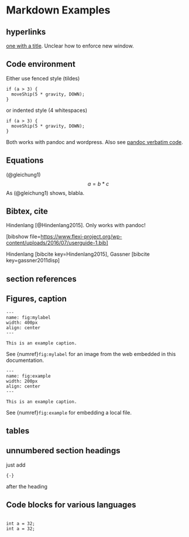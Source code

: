 # Markdown Examples
## hyperlinks
[one with a title](http://fsf.org "click here for a good time!"). Unclear how to enforce new window.

## Code environment
Either use fenced style (tildes) 

~~~~~~~
if (a > 3) {
  moveShip(5 * gravity, DOWN);
}
~~~~~~~

or indented style (4 whitespaces)

    if (a > 3) {
      moveShip(5 * gravity, DOWN);
    }

Both works with pandoc and wordpress. Also see [pandoc verbatim code](http://pandoc.org/README.html#verbatim-code-blocks "pandoc verbatim code").

## Equations
(@gleichung1) $$a=b*c$$
As (@gleichung1) shows, blabla.

## Bibtex, cite
Hindenlang [@Hindenlang2015]. Only works with pandoc!

[bibshow file=https://www.flexi-project.org/wp-content/uploads/2016/07/userguide-1.bib]

Hindenlang [bibcite key=Hindenlang2015], Gassner [bibcite key=gassner2011disp]


## section references
## Figures, caption

```{figure} https://www.flexi-project.org/wp-content/uploads/2016/01/M7_ROE_N7M10_q_0000060p2000000.jpg
---
name: fig:mylabel
width: 400px
align: center
---

This is an example caption.
```
See {numref}`fig:mylabel` for an image from the web embedded in this documentation.

```{figure} figures/mpi_shared_mesh/dev_mpi_shared_mesh.png
---
name: fig:example
width: 200px
align: center
---

This is an example caption.
```
See {numref}`fig:example` for embedding a local file.

## tables
## unnumbered section headings
  just add

    {-}

 after the heading

## Code blocks for various languages

```{code-block} C

int a = 32;
int a = 32;

```
